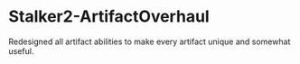 # Stalker2-ArtifactOverhaul
Redesigned all artifact abilities to make every artifact unique and somewhat useful.
